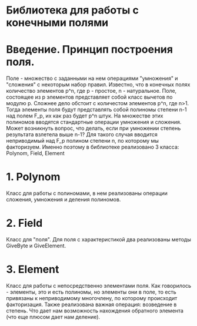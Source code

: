 # Библиотека для работы с конечными полями
# Введение. Принцип построения поля.
Поле - множество с заданными на нем операциями "умножения" и "сложения" с некоторым набор правил.
Известно, что в конечных полях количество элементов p^n, где p - простое, n - натуральное.
Поле, состоящее из p элементов представляет собой класс вычетов по модулю p. Сложнее дело обстоит с количестом элементов p^n, где n>1.
Тогда элементы поля будут представлять собой полиномы степени n-1 над полем F_p, их как раз будет p^n штук. На множестве этих полиномов вводятся стандартные операции умножения и сложения. 
Может возникнуть вопрос, что делать, если при умножении степень результата взлетела выше n-1? Для такого случая вводится неприводимый над F_p полином степени n, по которому мы факторизуем.
Именно поэтому в библиотеке реализовано 3 класса: Polynom, Field, Element

# 1. Polynom
Класс для работы с полиномами, в нем реализованы операции сложения, умножения и деления полиномов.


# 2. Field
Класс для "поля". Для поля с характеристикой два реализованы методы GiveByte и GiveElement.

# 3. Element
Класс для работы с непосредственно элементами поля. Как говорилось - элементы, это и есть полиномы, но элементы они в поле, то есть привязаны к неприводимому многочлену, по которому происходит факторизация. 
Также реализована важная операция: возведение в степень. Что дает нам возможность нахождения обратного элемента (что еще плюсом дает нам деление).

 
